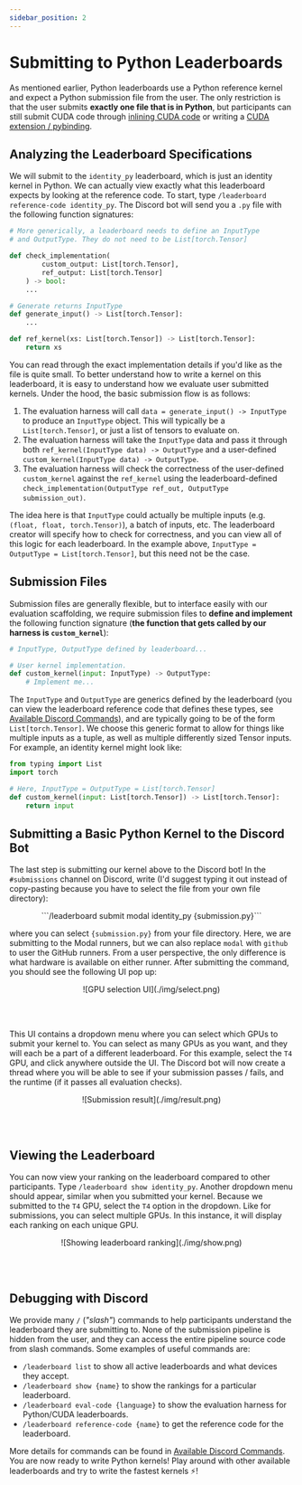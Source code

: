 ```yaml
---
sidebar_position: 2
---
```


# Submitting to Python Leaderboards
As mentioned earlier, Python leaderboards use a Python reference kernel and expect a Python
submission file from the user. The only restriction is that the user submits **exactly one file that
is in Python**, but participants can still submit CUDA code through [inlining CUDA code](https://pytorch.org/tutorials/advanced/custom_ops_landing_page.html#custom-ops-landing-page) or writing
a [CUDA extension / pybinding](https://pytorch.org/tutorials/advanced/cpp_extension.html).


## Analyzing the Leaderboard Specifications
We will submit to the `identity_py` leaderboard, which is just an identity kernel in Python. We can
actually view exactly what this leaderboard expects by looking at the reference code. To start, type
`/leaderboard reference-code identity_py`. The Discord bot will send you a `.py` file with the
following function signatures:

```python title="identity_py_reference_code.py"
# More generically, a leaderboard needs to define an InputType
# and OutputType. They do not need to be List[torch.Tensor]

def check_implementation(
        custom_output: List[torch.Tensor], 
        ref_output: List[torch.Tensor]
    ) -> bool:
    ...

# Generate returns InputType
def generate_input() -> List[torch.Tensor]:
    ...

def ref_kernel(xs: List[torch.Tensor]) -> List[torch.Tensor]:
    return xs
```
You can read through the exact implementation details if you'd like as the file is quite small. To
better understand how to write a kernel on this leaderboard, it is easy to understand how we evaluate user submitted kernels. 
Under the hood, the basic submission flow is as follows:
1. The evaluation harness will call `data = generate_input() -> InputType` to produce an `InputType`
   object. This will typically be a `List[torch.Tensor]`, or just a list of tensors to evaluate on.
2. The evaluation harness will take the `InputType` data and pass it through both
   `ref_kernel(InputType data) -> OutputType` and a user-defined `custom_kernel(InputType data) -> OutputType`.
3. The evaluation harness will check the correctness of the user-defined `custom_kernel` against the
   `ref_kernel` using the leaderboard-defined `check_implementation(OutputType ref_out, OutputType
    submission_out)`.

The idea here is that `InputType` could actually be multiple inputs (e.g. `(float, float,
torch.Tensor)`), a batch of inputs, etc. The leaderboard creator will specify how to check for
correctness, and you can view all of this logic for each leaderboard. In the example above,
`InputType = OutputType = List[torch.Tensor]`, but this need not be the case.

## Submission Files
Submission files are generally flexible, but to interface easily with our evaluation scaffolding, we
require submission files to **define and implement** the following function signature (**the
function that gets called by our harness is `custom_kernel`**):

```python title="submission.py"
# InputType, OutputType defined by leaderboard...

# User kernel implementation.
def custom_kernel(input: InputType) -> OutputType:
    # Implement me...
```

The `InputType` and `OutputType` are generics defined by the leaderboard (you can view the
leaderboard reference code that defines these types, see [Available Discord
Commands](../available-discord-commands)), and are typically going to be
of the form `List[torch.Tensor]`. We choose this generic format to allow for things like multiple
inputs as a tuple, as well as multiple differently sized Tensor inputs. For example, an identity kernel might look like:

```python title="identity_submission.py"
from typing import List
import torch

# Here, InputType = OutputType = List[torch.Tensor]
def custom_kernel(input: List[torch.Tensor]) -> List[torch.Tensor]:
    return input
```

## Submitting a Basic Python Kernel to the Discord Bot
The last step is submitting our kernel above to the Discord bot! In the `#submissions` channel on
Discord, write (I'd suggest typing it out instead of copy-pasting because you have to select the
file from your own file directory):

<center>
```/leaderboard submit modal identity_py {submission.py}``` 
</center>

where you can select `{submission.py}` from your file directory. Here, we are submitting to the
Modal runners, but we can also replace `modal` with `github` to user the GitHub runners. From a user
perspective, the only difference is what hardware is available on either runner. After submitting
the command, you should see the following UI pop up:

<center>![GPU selection UI](./img/select.png)</center>

<br></br>

This UI contains a dropdown menu where you can select which GPUs to submit your kernel to. You can
select as many GPUs as you want, and they will each be a part of a different leaderboard. For this
example, select the `T4` GPU, and click anywhere outside the UI. The Discord bot will now create a
thread where you will be able to see if your submission passes / fails, and the runtime (if it
passes all evaluation checks).

<center>![Submission result](./img/result.png)</center>

<br></br>

## Viewing the Leaderboard
You can now view your ranking on the leaderboard compared to other participants. Type `/leaderboard
show identity_py`. Another dropdown menu should appear, similar when you submitted your kernel. 
Because we submitted to the `T4` GPU, select the `T4` option in the dropdown. Like for submissions,
you can select multiple GPUs. In this instance, it will display each ranking on each unique GPU.

<center>![Showing leaderboard ranking](./img/show.png)</center>

<br></br>

## Debugging with Discord
We provide many `/` (*"slash"*) commands to help participants understand the leaderboard they are
submitting to. None of the submission pipeline is hidden from the user, and they can access the
entire pipeline source code from slash commands. Some examples of useful commands are:
* `/leaderboard list` to show all active leaderboards and what devices they accept.
* `/leaderboard show {name}` to show the rankings for a particular leaderboard.
* `/leaderboard eval-code {language}` to show the evaluation harness for Python/CUDA leaderboards.
* `/leaderboard reference-code {name}` to get the reference code for the leaderboard.

More details for commands can be found in [Available Discord Commands](../available-discord-commands). 
You are now ready to write Python kernels! Play around with other available leaderboards and try to write the fastest kernels ⚡!
